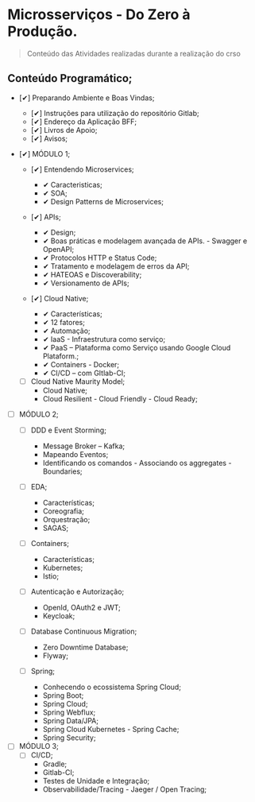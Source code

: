 # Microsserviços - Do Zero à Produção.  
> Conteúdo das Atividades realizadas durante a realização do crso

## Conteúdo Programático;
- [✔] Preparando Ambiente e Boas Vindas;
    - [✔] Instruções para utilização do repositório Gitlab;
    - [✔] Endereço da Aplicação BFF;
    - [✔] Livros de Apoio;
    - [✔] Avisos;
- [✔] MÓDULO 1;
    - [✔] Entendendo Microservices;
        - ✔ Caracteristicas;
        - ✔ SOA;
        - ✔ Design Patterns de Microservices;

    - [✔] APIs;
        - ✔ Design;
        - ✔ Boas práticas e modelagem avançada de APIs. - Swagger e OpenAPI;
        - ✔ Protocolos HTTP e Status Code;
        - ✔ Tratamento e modelagem de erros da API;
        - ✔ HATEOAS e Discoverability;
        - ✔ Versionamento de APIs;

    - [✔] Cloud Native;
        - ✔ Características;
        - ✔ 12 fatores;
        - ✔ Automação;
        - ✔ IaaS - Infraestrutura como serviço;
        - ✔ PaaS – Plataforma como Serviço usando Google Cloud Plataform.;
        - ✔ Containers - Docker;
        - ✔ CI/CD – com GItlab-CI;

    - [ ] Cloud Native Maurity Model;
        - Cloud Native;
        - Cloud Resilient - Cloud Friendly - Cloud Ready;

- [ ] MÓDULO 2;
    - [ ] DDD e Event Storming;
        - Message Broker – Kafka;
        - Mapeando Eventos;
        - Identificando os comandos - Associando os aggregates - Boundaries;

    - [ ] EDA;
        - Características;
        - Coreografia;
        - Orquestração;
        - SAGAS;

    - [ ] Containers;
        - Características;
        - Kubernetes;
        - Istio;

    - [ ] Autenticação e Autorização;
        - OpenId, OAuth2 e JWT;
        - Keycloak;

    - [ ] Database Continuous Migration;
        - Zero Downtime Database;
        - Flyway;

    - [ ] Spring;
        - Conhecendo o ecossistema Spring Cloud;
        - Spring Boot;
        - Spring Cloud;
        - Spring Webflux;
        - Spring Data/JPA;
        - Spring Cloud Kubernetes - Spring Cache;
        - Spring Security;

- [ ] MÓDULO 3;
    - [ ] CI/CD;
        - Gradle;
        - Gitlab-CI;
        - Testes de Unidade e Integração;
        - Observabilidade/Tracing - Jaeger / Open Tracing;




